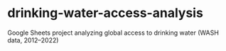 # drinking-water-access-analysis
Google Sheets project analyzing global access to drinking water (WASH data, 2012–2022)
